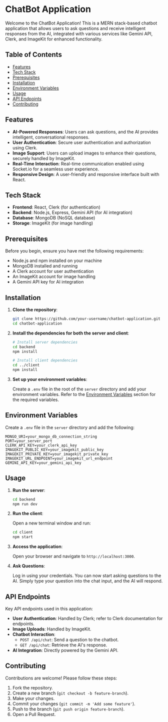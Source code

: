 
# ChatBot Application

Welcome to the ChatBot Application! This is a MERN stack-based chatbot application that allows users to ask questions and receive intelligent responses from the AI, integrated with various services like Gemini API, Clerk, and ImageKit for enhanced functionality.

## Table of Contents

- [Features](#features)
- [Tech Stack](#tech-stack)
- [Prerequisites](#prerequisites)
- [Installation](#installation)
- [Environment Variables](#environment-variables)
- [Usage](#usage)
- [API Endpoints](#api-endpoints)
- [Contributing](#contributing)
  

## Features

- **AI-Powered Responses**: Users can ask questions, and the AI provides intelligent, conversational responses.
- **User Authentication**: Secure user authentication and authorization using Clerk.
- **Image Support**: Users can upload images to enhance their questions, securely handled by ImageKit.
- **Real-Time Interaction**: Real-time communication enabled using Socket.io for a seamless user experience.
- **Responsive Design**: A user-friendly and responsive interface built with React.

## Tech Stack

- **Frontend**: React, Clerk (for authentication)
- **Backend**: Node.js, Express, Gemini API (for AI integration)
- **Database**: MongoDB (NoSQL database)
- **Storage**: ImageKit (for image handling)
  
## Prerequisites

Before you begin, ensure you have met the following requirements:

- Node.js and npm installed on your machine
- MongoDB installed and running
- A Clerk account for user authentication
- An ImageKit account for image handling
- A Gemini API key for AI integration

## Installation

1. **Clone the repository**:

   ```bash
   git clone https://github.com/your-username/chatbot-application.git
   cd chatbot-application
   ```

2. **Install the dependencies for both the server and client**:

   ```bash
   # Install server dependencies
   cd backend
   npm install

   # Install client dependencies
   cd ../client
   npm install
   ```

3. **Set up your environment variables**:

   Create a `.env` file in the root of the `server` directory and add your environment variables. Refer to the [Environment Variables](#environment-variables) section for the required variables.

## Environment Variables

Create a `.env` file in the `server` directory and add the following:

```plaintext
MONGO_URI=your_mongo_db_connection_string
PORT=your_server_port
CLERK_API_KEY=your_clerk_api_key
IMAGEKIT_PUBLIC_KEY=your_imagekit_public_key
IMAGEKIT_PRIVATE_KEY=your_imagekit_private_key
IMAGEKIT_URL_ENDPOINT=your_imagekit_url_endpoint
GEMINI_API_KEY=your_gemini_api_key
```

## Usage

1. **Run the server**:

   ```bash
   cd backend
   npm run dev
   ```

2. **Run the client**:

   Open a new terminal window and run:

   ```bash
   cd client
   npm start
   ```

3. **Access the application**:

   Open your browser and navigate to `http://localhost:3000`.

4. **Ask Questions**:

   Log in using your credentials. You can now start asking questions to the AI. Simply type your question into the chat input, and the AI will respond.

## API Endpoints

Key API endpoints used in this application:

- **User Authentication**: Handled by Clerk; refer to Clerk documentation for endpoints.
- **Image Uploads**: Handled by ImageKit.
- **Chatbot Interaction**:
  - `POST /api/chat`: Send a question to the chatbot.
  - `GET /api/chat`: Retrieve the AI's response.
- **AI Integration**: Directly powered by the Gemini API.

## Contributing

Contributions are welcome! Please follow these steps:

1. Fork the repository.
2. Create a new branch (`git checkout -b feature-branch`).
3. Make your changes.
4. Commit your changes (`git commit -m 'Add some feature'`).
5. Push to the branch (`git push origin feature-branch`).
6. Open a Pull Request.
